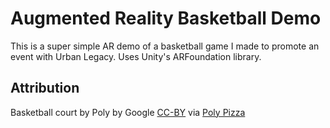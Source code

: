 # Augmented Reality Basketball Demo

This is a super simple AR demo of a basketball game I made to promote an event with Urban Legacy. Uses Unity's ARFoundation library.


## Attribution 
Basketball court by Poly by Google [CC-BY](https://creativecommons.org/licenses/by/3.0/) via [Poly Pizza](https://poly.pizza/m/85FpUr2fHkH)
